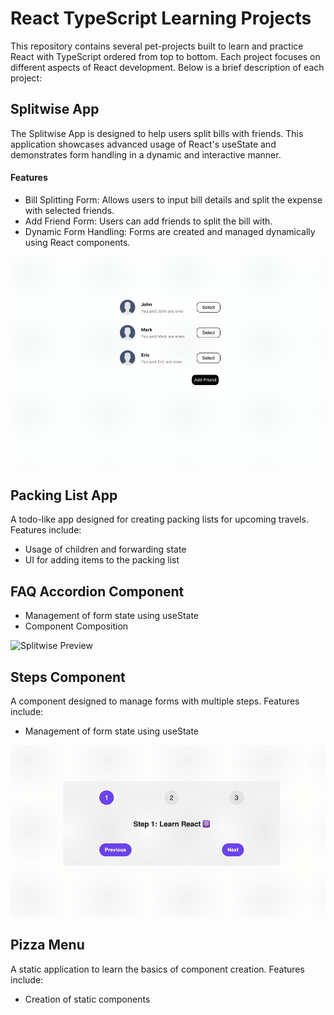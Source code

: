 # React TypeScript Learning Projects

This repository contains several pet-projects built to learn and practice React with TypeScript ordered from top to bottom. Each project focuses on different aspects of React development. Below is a brief description of each project:

## Splitwise App

The Splitwise App is designed to help users split bills with friends. This application showcases advanced usage of React's useState and demonstrates form handling in a dynamic and interactive manner.

#### Features

- Bill Splitting Form: Allows users to input bill details and split the expense with selected friends.
- Add Friend Form: Users can add friends to split the bill with.
- Dynamic Form Handling: Forms are created and managed dynamically using React components.

![Splitwise Preview](./assets/splitwise.gif)

## Packing List App

A todo-like app designed for creating packing lists for upcoming travels. Features include:

- Usage of children and forwarding state
- UI for adding items to the packing list

## FAQ Accordion Component

- Management of form state using useState
- Component Composition

![Splitwise Preview](./assets/faq.gif)

## Steps Component

A component designed to manage forms with multiple steps. Features include:

- Management of form state using useState

![Steps Component Preview](./assets/steps.gif)

## Pizza Menu

A static application to learn the basics of component creation. Features include:

- Creation of static components
